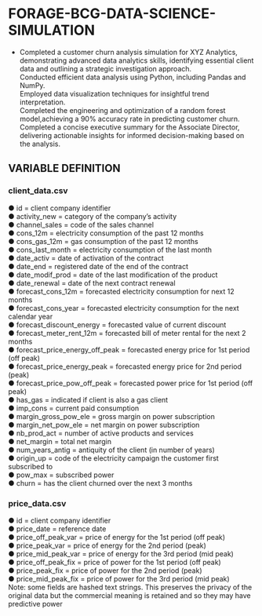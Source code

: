 # FORAGE-BCG-DATA-SCIENCE-SIMULATION
* Completed a customer churn analysis simulation for XYZ Analytics, demonstrating advanced data analytics skills, identifying essential client data and outlining a strategic investigation approach.  
 Conducted efficient data analysis using Python, including Pandas and NumPy.  
 Employed data visualization techniques for insightful trend interpretation.  
 Completed the engineering and optimization of a random forest model,achieving a 90% accuracy rate in predicting customer churn.  
 Completed a concise executive summary for the Associate Director, delivering actionable insights for informed decision-making based on the analysis.
## VARIABLE DEFINITION
### client_data.csv 
● id = client company identifier  
● activity_new = category of the company’s activity  
● channel_sales = code of the sales channel  
● cons_12m = electricity consumption of the past 12 months  
● cons_gas_12m = gas consumption of the past 12 months  
● cons_last_month = electricity consumption of the last month  
● date_activ = date of activation of the contract  
● date_end = registered date of the end of the contract  
● date_modif_prod = date of the last modification of the product  
● date_renewal = date of the next contract renewal  
● forecast_cons_12m = forecasted electricity consumption for next 12 months  
● forecast_cons_year = forecasted electricity consumption for the next calendar year  
● forecast_discount_energy = forecasted value of current discount  
● forecast_meter_rent_12m = forecasted bill of meter rental for the next 2 months  
● forecast_price_energy_off_peak = forecasted energy price for 1st period (off peak)  
● forecast_price_energy_peak = forecasted energy price for 2nd period (peak)  
● forecast_price_pow_off_peak = forecasted power price for 1st period (off peak)  
● has_gas = indicated if client is also a gas client  
● imp_cons = current paid consumption  
● margin_gross_pow_ele = gross margin on power subscription  
● margin_net_pow_ele = net margin on power subscription  
● nb_prod_act = number of active products and services  
● net_margin = total net margin  
● num_years_antig = antiquity of the client (in number of years)  
● origin_up = code of the electricity campaign the customer first subscribed to  
● pow_max = subscribed power  
● churn = has the client churned over the next 3 months  
### price_data.csv  
● id = client company identifier  
● price_date = reference date  
● price_off_peak_var = price of energy for the 1st period (off peak)  
● price_peak_var = price of energy for the 2nd period (peak)  
● price_mid_peak_var = price of energy for the 3rd period (mid peak)  
● price_off_peak_fix = price of power for the 1st period (off peak)  
● price_peak_fix = price of power for the 2nd period (peak)  
● price_mid_peak_fix = price of power for the 3rd period (mid peak)  
Note: some fields are hashed text strings. This preserves the privacy of the original data but the commercial meaning is retained and so they may have predictive power
